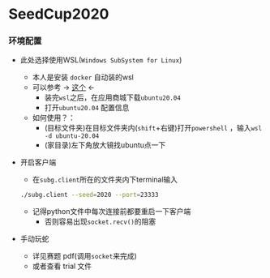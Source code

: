 # SeedCup2020


### 环境配置
- 此处选择使用WSL(`Windows SubSystem for Linux`)
  - 本人是安装 `docker` 自动装的wsl
  - 可以参考 $\rightarrow$ [这个](https://docs.microsoft.com/en-us/windows/wsl/install-win10) $\leftarrow$
    - 装完`wsl`之后，在应用商城下载`ubuntu20.04`
    - 打开`ubuntu20.04` 配置信息
  - 如何使用？：
    - (目标文件夹)在目标文件夹内(`shift`+右键)打开`powershell` ，输入`wsl -d ubuntu-20.04`
    - (家目录)左下角放大镜找ubuntu点一下

- 开启客户端
  - 在`subg.client`所在的文件夹内下terminal输入
  ```bash
  ./subg.client --seed=2020 --port=23333
  ```
  - 记得python文件中每次连接前都要重启一下客户端
    - 否则容易出现`socket.recv()`的阻塞

- 手动玩蛇
  - 详见赛题 pdf(调用`socket`来完成)
  - 或者查看 trial 文件

